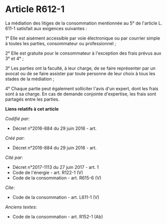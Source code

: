 # Article R612-1

La médiation des litiges de la consommation mentionnée au 5° de l'article L. 611-1 satisfait aux exigences suivantes : 

1° Elle est aisément accessible par voie électronique ou par courrier simple à toutes les parties, consommateur ou
professionnel ; 

2° Elle est gratuite pour le consommateur à l'exception des frais prévus aux 3° et 4° ; 

3° Les parties ont la faculté, à leur charge, de se faire représenter par un avocat ou de se faire assister par toute
personne de leur choix à tous les stades de la médiation ; 

4° Chaque partie peut également solliciter l'avis d'un expert, dont les frais sont à sa charge. En cas de demande conjointe
d'expertise, les frais sont partagés entre les parties.

**Liens relatifs à cet article**

_Codifié par_:

  - Décret n°2016-884 du 29 juin 2016 - art.

_Créé par_:

  - Décret n°2016-884 du 29 juin 2016 - art.

_Cité par_:

  - Décret n°2017-1113 du 27 juin 2017 - art. 1
  - Code de l'énergie - art. R122-1 (V)
  - Code de la consommation - art. R615-6 (V)

_Cite_:

  - Code de la consommation - art. L611-1 (V)

_Anciens textes_:

  - Code de la consommation - art. R152-1 (Ab)
